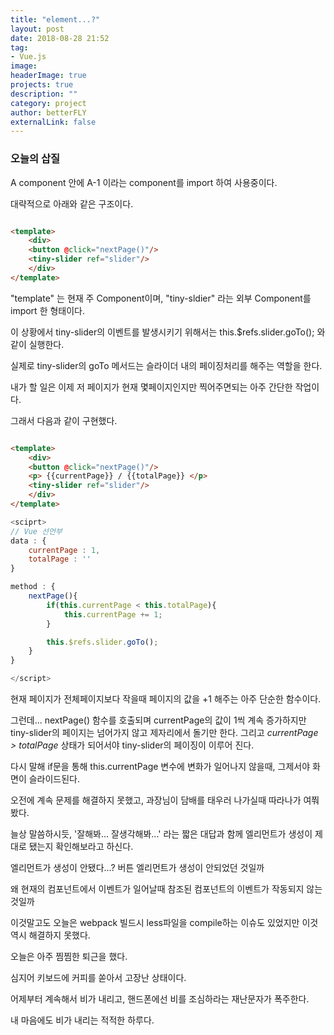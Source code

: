 ```yaml
---
title: "element...?"
layout: post
date: 2018-08-28 21:52
tag: 
- Vue.js
image: 
headerImage: true
projects: true
description: ""
category: project
author: betterFLY
externalLink: false
---
```


### 오늘의 삽질

A component 안에 A-1 이라는 component를 import 하여 사용중이다.

대략적으로 아래와 같은 구조이다.

```html

<template>
    <div>
    <button @click="nextPage()"/>
    <tiny-slider ref="slider"/>
    </div>
</template>

```

"template" 는 현재 주 Component이며, "tiny-sldier" 라는 외부 Component를 import 한 형태이다.

이 상황에서 tiny-slider의 이벤트를 발생시키기 위해서는  this.$refs.slider.goTo(); 와 같이 실행한다.

실제로 tiny-slider의 goTo 메서드는 슬라이더 내의 페이징처리를 해주는 역할을 한다.

내가 할 일은 이제 저 페이지가 현재 몇페이지인지만 찍어주면되는 아주 간단한 작업이다.

그래서 다음과 같이 구현했다.

```html

<template>
    <div>
    <button @click="nextPage()"/>
    <p> {{currentPage}} / {{totalPage}} </p>
    <tiny-slider ref="slider"/>
    </div>
</template>

```
~~~javascript
<sciprt>
// Vue 선언부
data : {
    currentPage : 1,
    totalPage : ''
}

method : {
    nextPage(){
        if(this.currentPage < this.totalPage){
            this.currentPage += 1;
        }

        this.$refs.slider.goTo();
    }
}

</script>
~~~

현재 페이지가 전체페이지보다 작을때 페이지의 값을 +1 해주는 아주 단순한 함수이다.

그런데... nextPage() 함수를 호출되며 currentPage의 값이 1씩 계속 증가하지만 tiny-slider의 페이지는 넘어가지 않고 제자리에서 돌기만 한다.
그리고 *currentPage > totalPage* 상태가 되어서야 tiny-slider의 페이징이 이루어 진다.

다시 말해 if문을 통해 this.currentPage 변수에 변화가 일어나지 않을때, 그제서야 화면이 슬라이드된다.

오전에 계속 문제를 해결하지 못했고, 과장님이 담배를 태우러 나가실때 따라나가 여쭤봤다.

늘상 말씀하시듯, '잘해봐... 잘생각해봐...' 라는 짧은 대답과 함께 엘리먼트가 생성이 제대로 됐는지 확인해보라고 하신다.

엘리먼트가 생성이 안됐다...? 버튼 엘리먼트가 생성이 안되었던 것일까

왜 현재의 컴포넌트에서 이벤트가 일어날때 참조된 컴포넌트의 이벤트가 작동되지 않는것일까

이것말고도 오늘은 webpack 빌드시 less파일을 compile하는 이슈도 있었지만 이것 역시 해결하지 못했다.

오늘은 아주 찜찜한 퇴근을 했다.

심지어 키보드에 커피를 쏟아서 고장난 상태이다.

어제부터 계속해서 비가 내리고, 핸드폰에선 비를 조심하라는 재난문자가 폭주한다.

내 마음에도 비가 내리는 적적한 하루다.